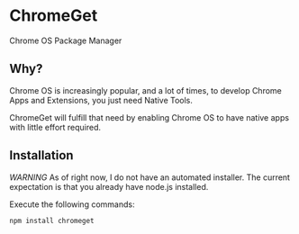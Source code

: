 # ChromeGet

Chrome OS Package Manager

## Why?

Chrome OS is increasingly popular, and a lot of times, to develop Chrome Apps and Extensions, you just need Native Tools.

ChromeGet will fulfill that need by enabling Chrome OS to have native apps with little effort required.

## Installation

*WARNING* As of right now, I do not have an automated installer. The current expectation is that you already have node.js installed.

Execute the following commands:
```bash
npm install chromeget
```